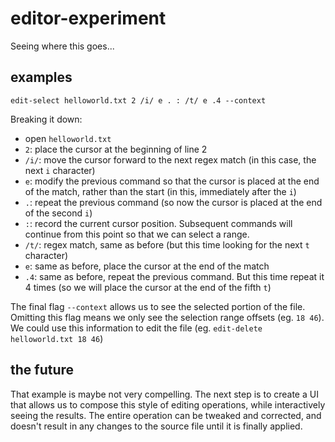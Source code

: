 editor-experiment
====

Seeing where this goes...

examples
----

~~~
edit-select helloworld.txt 2 /i/ e . : /t/ e .4 --context
~~~

Breaking it down:

- open `helloworld.txt`
- `2`: place the cursor at the beginning of line 2
- `/i/`: move the cursor forward to the next regex match (in this case, the next `i` character)
- `e`: modify the previous command so that the cursor is placed at the end of the match, rather than the start (in this, immediately after the `i`)
- `.`: repeat the previous command (so now the cursor is placed at the end of the second `i`)
- `:`: record the current cursor position. Subsequent commands will continue from this point so that we can select a range.
- `/t/`: regex match, same as before (but this time looking for the next `t` character)
- `e`: same as before, place the cursor at the end of the match
- `.4`: same as before, repeat the previous command. But this time repeat it 4 times (so we will place the cursor at the end of the fifth `t`)

The final flag `--context` allows us to see the selected portion of the file. Omitting this flag means we only see the selection range offsets (eg. `18 46`). We could use this information to edit the file (eg. `edit-delete helloworld.txt 18 46`)

the future
----

That example is maybe not very compelling. The next step is to create a UI that allows us to compose this style of editing operations, while interactively seeing the results. The entire operation can be tweaked and corrected, and doesn't result in any changes to the source file until it is finally applied.
